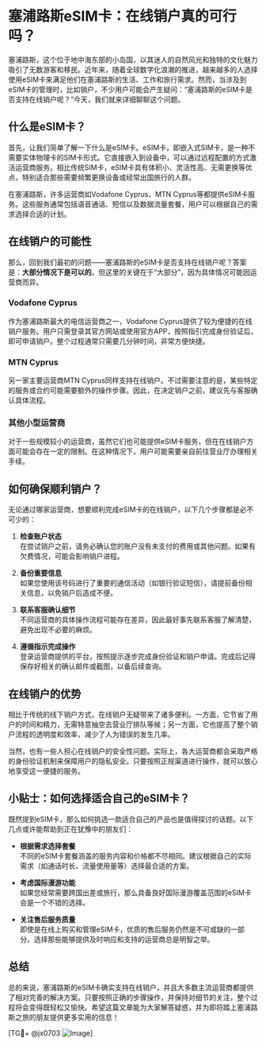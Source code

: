 # 塞浦路斯eSIM卡：在线销户真的可行吗？

塞浦路斯，这个位于地中海东部的小岛国，以其迷人的自然风光和独特的文化魅力吸引了无数游客和移民。近年来，随着全球数字化浪潮的推进，越来越多的人选择使用eSIM卡来满足他们在塞浦路斯的生活、工作和旅行需求。然而，当涉及到eSIM卡的管理时，比如销户，不少用户可能会产生疑问：“塞浦路斯的eSIM卡是否支持在线销户呢？”今天，我们就来详细聊聊这个问题。

## 什么是eSIM卡？

首先，让我们简单了解一下什么是eSIM卡。eSIM卡，即嵌入式SIM卡，是一种不需要实体物理卡的SIM卡形式。它直接嵌入到设备中，可以通过远程配置的方式激活运营商服务。相比传统SIM卡，eSIM卡具有体积小、灵活性高、无需更换等优点，特别适合那些需要频繁更换设备或经常出国旅行的人群。

在塞浦路斯，许多运营商如Vodafone Cyprus、MTN Cyprus等都提供eSIM卡服务。这些服务通常包括语音通话、短信以及数据流量套餐，用户可以根据自己的需求选择合适的计划。

## 在线销户的可能性

那么，回到我们最初的问题——塞浦路斯的eSIM卡是否支持在线销户呢？答案是：**大部分情况下是可以的**。但这里的关键在于“大部分”，因为具体情况可能因运营商而异。

### Vodafone Cyprus
作为塞浦路斯最大的电信运营商之一，Vodafone Cyprus提供了较为便捷的在线销户服务。用户只需登录其官方网站或使用官方APP，按照指引完成身份验证后，即可申请销户。整个过程通常只需要几分钟时间，非常方便快捷。

### MTN Cyprus
另一家主要运营商MTN Cyprus同样支持在线销户。不过需要注意的是，某些特定的服务或合约可能需要额外的操作步骤。因此，在决定销户之前，建议先与客服确认具体流程。

### 其他小型运营商
对于一些规模较小的运营商，虽然它们也可能提供eSIM卡服务，但在在线销户方面可能会存在一定的限制。在这种情况下，用户可能需要亲自前往营业厅办理相关手续。

## 如何确保顺利销户？

无论通过哪家运营商，想要顺利完成eSIM卡的在线销户，以下几个步骤都是必不可少的：

1. **检查账户状态**  
   在尝试销户之前，请务必确认您的账户没有未支付的费用或其他问题。如果有欠费情况，可能会影响销户进程。

2. **备份重要信息**  
   如果您使用该号码进行了重要的通信活动（如银行验证短信），请提前备份相关信息，以免销户后造成不便。

3. **联系客服确认细节**  
   不同运营商的具体操作流程可能存在差异，因此最好事先联系客服了解清楚，避免出现不必要的麻烦。

4. **遵循指示完成操作**  
   登录运营商提供的平台，按照提示逐步完成身份验证和销户申请。完成后记得保存好相关的确认邮件或截图，以备后续查询。

## 在线销户的优势

相比于传统的线下销户方式，在线销户无疑带来了诸多便利。一方面，它节省了用户的时间和精力，无需特意抽空去营业厅排队等候；另一方面，它也提高了整个销户流程的透明度和效率，减少了人为错误的发生几率。

当然，也有一些人担心在线销户的安全性问题。实际上，各大运营商都会采取严格的身份验证机制来保障用户的隐私安全。只要按照正规渠道进行操作，就可以放心地享受这一便捷的服务。

## 小贴士：如何选择适合自己的eSIM卡？

既然提到eSIM卡，那么如何挑选一款适合自己的产品也是值得探讨的话题。以下几点或许能帮助到正在犹豫中的朋友们：

- **根据需求选择套餐**  
  不同的eSIM卡套餐涵盖的服务内容和价格都不尽相同。建议根据自己的实际需求（如通话时长、流量使用量等）选择最合适的方案。

- **考虑国际漫游功能**  
  如果您经常需要跨国出差或旅行，那么具备良好国际漫游覆盖范围的eSIM卡会是一个不错的选择。

- **关注售后服务质量**  
  即使是在线上购买和管理eSIM卡，优质的售后服务仍然是不可或缺的一部分。选择那些能够提供及时响应和支持的运营商总是明智之举。

## 总结

总的来说，塞浦路斯的eSIM卡确实支持在线销户，并且大多数主流运营商都提供了相对完善的解决方案。只要按照正确的步骤操作，并保持对细节的关注，整个过程将会变得既轻松又愉快。希望这篇文章能为大家解答疑惑，并为即将踏上塞浦路斯之旅的朋友提供更多实用的信息！

[TG💪+ @jx0703 ![Image](https://github.com/user-attachments/assets/dbca1d08-cadb-493c-b0ec-ad6f7a83f270)]